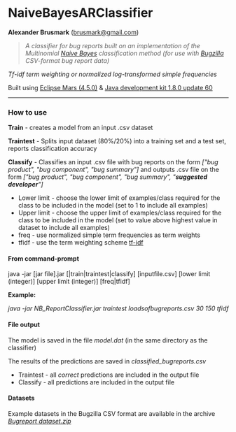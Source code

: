 # NaiveBayesARClassifier 

**Alexander Brusmark** (brusmark@gmail.com)

> *A classifier for bug reports built on an implementation of the Multinomial [Naive Bayes](https://en.wikipedia.org/wiki/Naive_Bayes_classifier) classification method (for use with [Bugzilla](https://www.bugzilla.org/) CSV-format bug report data)*

*Tf-idf term weighting or normalized log-transformed simple frequencies*

Built using [Eclipse Mars (4.5.0)](http://www.eclipse.org/downloads/) & [Java development kit 1.8.0 update 60](http://www.oracle.com/technetwork/java/javase/downloads/index.html) 

---

### How to use
__Train__ - creates a model from an input .csv dataset

__Traintest__ - Splits input dataset (80%/20%) into a training set and a test set, reports classification accuracy

__Classify__ - Classifies an input .csv file with bug reports on the form *["bug product", "bug component", "bug summary"]* and outputs .csv file on the form *["bug product", "bug component", "bug summary", "__suggested developer__"]*

* Lower limit - choose the lower limit of examples/class required for the class to be included in the model (set to 1 to include all examples)
* Upper limit - choose the upper limit of examples/class required for the class to be included in the model (set to value above highest value in dataset to include all examples)
* freq - use normalized simple term frequencies as term weights
* tfidf - use the term weighting scheme [tf-idf](https://en.wikipedia.org/wiki/Tf–idf)

#### From command-prompt

java -jar [jar file].jar [|train|traintest|classify] [inputfile.csv] [lower limit (integer)] [upper limit (integer)] [freq|tfidf]

__Example:__

*java -jar NB_ReportClassifier.jar traintest loadsofbugreports.csv 30 150 tfidf*


#### File output

The model is saved in the file *model.dat* (in the same directory as the classifier)

The results of the predictions are saved in *classified_bugreports.csv*
* Traintest - all _correct_ predictions are included in the output file
* Classify - all predictions are included in the output file


#### Datasets

Example datasets in the Bugzilla CSV format are available in the archive *[Bugreport dataset.zip](Bugreport%20datasets.zip)*
